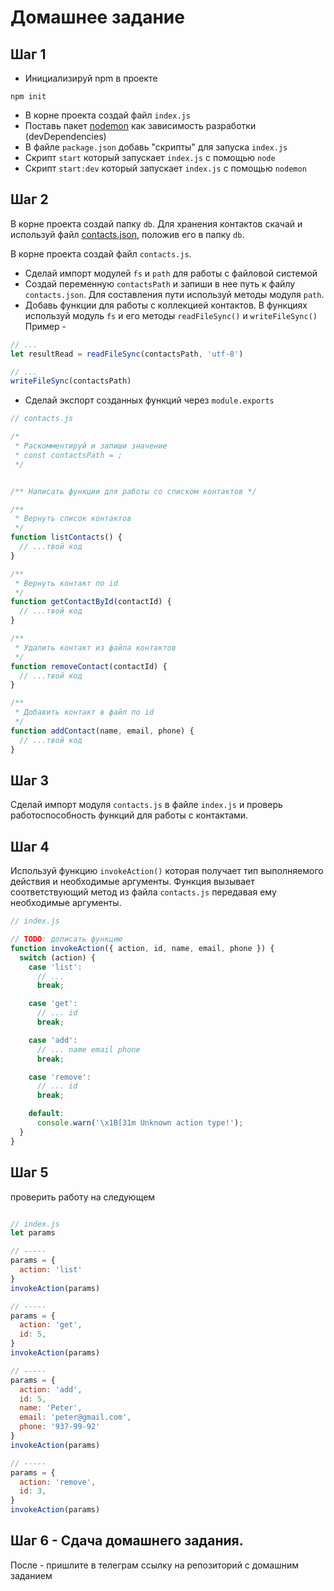 # Домашнее задание

## Шаг 1

- Инициализируй npm в проекте
```shell
npm init
```
- В корне проекта создай файл `index.js`
- Поставь пакет [nodemon](https://www.npmjs.com/package/nodemon) как зависимость разработки (devDependencies)
- В файле `package.json` добавь "скрипты" для запуска `index.js`
- Скрипт `start` который запускает `index.js` с помощью `node`
- Скрипт `start:dev` который запускает `index.js` с помощью `nodemon`

## Шаг 2

В корне проекта создай папку `db`. Для хранения контактов скачай и используй файл [contacts.json](./contacts.json), положив его в папку `db`.

В корне проекта создай файл `contacts.js`.

- Сделай импорт модулей `fs` и `path` для работы с файловой системой
- Создай переменную `contactsPath` и запиши в нее путь к файлу `contacts.json`. Для составления пути используй методы модуля `path`.
- Добавь функции для работы с коллекцией контактов. В функциях используй модуль `fs` и его методы `readFileSync()` и `writeFileSync()`
Пример - 
```js
// ...
let resultRead = readFileSync(contactsPath, 'utf-8')

// ...
writeFileSync(contactsPath)
```
- Сделай экспорт созданных функций через `module.exports`

```js
// contacts.js

/*
 * Раскомментируй и запиши значение
 * const contactsPath = ;
 */


/** Написать функции для работы со списком контактов */

/**
 * Вернуть список контактов
 */
function listContacts() {
  // ...твой код
}

/**
 * Вернуть контакт по id
 */
function getContactById(contactId) {
  // ...твой код
}

/**
 * Удалить контакт из файла контактов
 */
function removeContact(contactId) {
  // ...твой код
}

/**
 * Добавить контакт в файл по id
 */
function addContact(name, email, phone) {
  // ...твой код
}

```

## Шаг 3

Сделай импорт модуля `contacts.js` в файле `index.js` и проверь работоспособность функций для работы с контактами.

## Шаг 4

Используй функцию `invokeAction()` которая получает тип выполняемого действия и необходимые аргументы. Функция вызывает соответствующий метод из файла `contacts.js` передавая ему необходимые аргументы.

```js
// index.js

// TODO: дописать функцию
function invokeAction({ action, id, name, email, phone }) {
  switch (action) {
    case 'list':
      // ...
      break;

    case 'get':
      // ... id
      break;

    case 'add':
      // ... name email phone
      break;

    case 'remove':
      // ... id
      break;

    default:
      console.warn('\x1B[31m Unknown action type!');
  }
}

```

## Шаг 5

проверить работу на следующем

```js

// index.js
let params

// -----
params = {
  action: 'list'
}
invokeAction(params)

// -----
params = {
  action: 'get',
  id: 5,
}
invokeAction(params)

// -----
params = {
  action: 'add',
  id: 5,
  name: 'Peter',
  email: 'peter@gmail.com',
  phone: '937-99-92'
}
invokeAction(params)

// -----
params = {
  action: 'remove',
  id: 3,
}
invokeAction(params)
```

## Шаг 6 - Сдача домашнего задания.

После - пришлите в телеграм ссылку на репозиторий с домашним заданием
